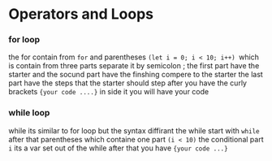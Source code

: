 # Operators and Loops

### for loop
the for contain from `for` and parentheses `(let i = 0; i < 10; i++) `which is contain from three parts separate it by semicolon ;  the first part have the starter and the socund part have the finshing compere to the starter the last part have the steps that the starter should step after you have the curly brackets `{your code ....}` in side it you will have your code

### while loop
while its similar to for loop but the syntax diffirant the while start with `while` after that parentheses which containe  one part `(i < 10)` the conditional part `i` its a var set out of the while after that you have `{your code ...}`  